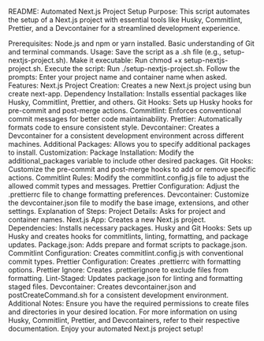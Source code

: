 README: Automated Next.js Project Setup
Purpose:
This script automates the setup of a Next.js project with essential tools like Husky, Commitlint, Prettier, and a Devcontainer for a streamlined development experience.

Prerequisites:
Node.js and npm or yarn installed.
Basic understanding of Git and terminal commands.
Usage:
Save the script as a .sh file (e.g., setup-nextjs-project.sh).
Make it executable: Run chmod +x setup-nextjs-project.sh.
Execute the script: Run ./setup-nextjs-project.sh.
Follow the prompts: Enter your project name and container name when asked.
Features:
Next.js Project Creation: Creates a new Next.js project using bun create next-app.
Dependency Installation: Installs essential packages like Husky, Commitlint, Prettier, and others.
Git Hooks: Sets up Husky hooks for pre-commit and post-merge actions.
Commitlint: Enforces conventional commit messages for better code maintainability.
Prettier: Automatically formats code to ensure consistent style.
Devcontainer: Creates a Devcontainer for a consistent development environment across different machines.
Additional Packages: Allows you to specify additional packages to install.
Customization:
Package Installation: Modify the additional_packages variable to include other desired packages.
Git Hooks: Customize the pre-commit and post-merge hooks to add or remove specific actions.
Commitlint Rules: Modify the commitlint.config.js file to adjust the allowed commit types and messages.
Prettier Configuration: Adjust the .prettierrc file to change formatting preferences.
Devcontainer: Customize the devcontainer.json file to modify the base image, extensions, and other settings.
Explanation of Steps:
Project Details: Asks for project and container names.
Next.js App: Creates a new Next.js project.
Dependencies: Installs necessary packages.
Husky and Git Hooks: Sets up Husky and creates hooks for commitlints, linting, formatting, and package updates.
Package.json: Adds prepare and format scripts to package.json.
Commitlint Configuration: Creates commitlint.config.js with conventional commit types.
Prettier Configuration: Creates .prettierrc with formatting options.
Prettier Ignore: Creates .prettierignore to exclude files from formatting.
Lint-Staged: Updates package.json for linting and formatting staged files.
Devcontainer: Creates devcontainer.json and postCreateCommand.sh for a consistent development environment.
Additional Notes:
Ensure you have the required permissions to create files and directories in your desired location.
For more information on using Husky, Commitlint, Prettier, and Devcontainers, refer to their respective documentation.
Enjoy your automated Next.js project setup!
